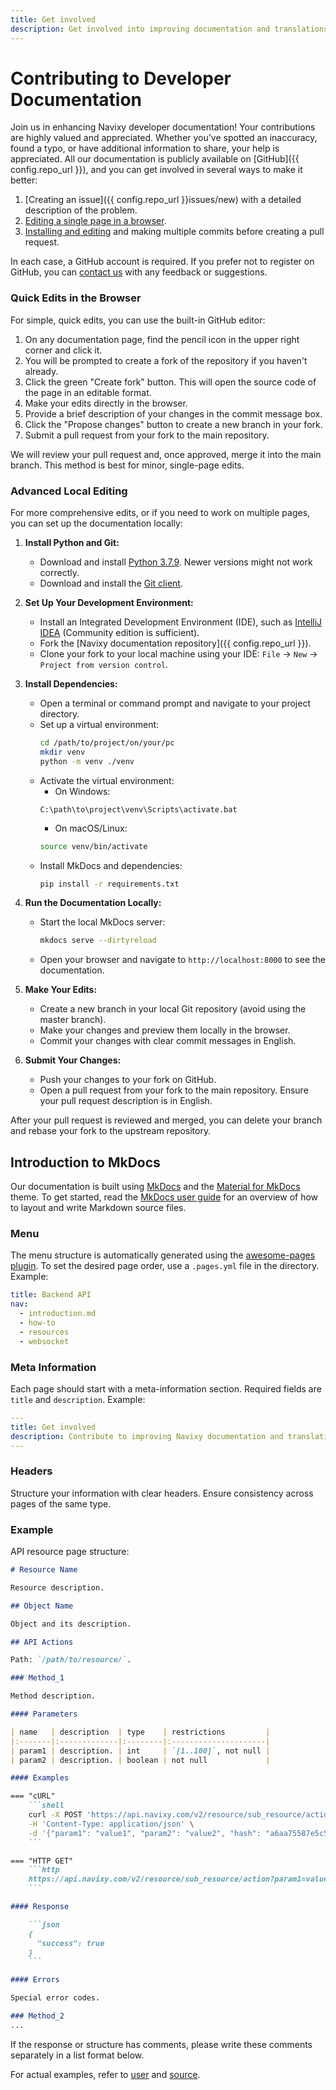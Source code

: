 ```yaml
---
title: Get involved
description: Get involved into improving documentation and translations of the Navixy Platform
---
```

# Contributing to Developer Documentation

Join us in enhancing Navixy developer documentation! Your contributions are highly valued and appreciated. Whether you’ve spotted an inaccuracy, found a typo, or have additional information to share, your help is appreciated. All our documentation is publicly available on [GitHub]({{ config.repo_url }}), and you can get involved in several ways to make it better:

1. [Creating an issue]({{ config.repo_url }}issues/new) with a detailed description of the problem.
2. [Editing a single page in a browser](#quick-edits-in-the-browser).
3. [Installing and editing](#advanced-local-editing) and making multiple commits before creating a pull request.

In each case, a GitHub account is required. If you prefer not to register on GitHub, you can [contact us](../contacts.md) with any feedback or suggestions.

### Quick Edits in the Browser

For simple, quick edits, you can use the built-in GitHub editor:

1. On any documentation page, find the pencil icon in the upper right corner and click it.
2. You will be prompted to create a fork of the repository if you haven't already.
3. Click the green "Create fork" button. This will open the source code of the page in an editable format.
4. Make your edits directly in the browser.
5. Provide a brief description of your changes in the commit message box.
6. Click the "Propose changes" button to create a new branch in your fork.
7. Submit a pull request from your fork to the main repository. 

We will review your pull request and, once approved, merge it into the main branch. This method is best for minor, single-page edits.

### Advanced Local Editing

For more comprehensive edits, or if you need to work on multiple pages, you can set up the documentation locally:

1. **Install Python and Git:**
    - Download and install [Python 3.7.9](https://www.python.org/downloads/release/python-379/). Newer versions might not work correctly.
    - Download and install the [Git client](https://git-scm.com/downloads).

2. **Set Up Your Development Environment:**
    - Install an Integrated Development Environment (IDE), such as [IntelliJ IDEA](https://www.jetbrains.com/idea/) (Community edition is sufficient).
    - Fork the [Navixy documentation repository]({{ config.repo_url }}).
    - Clone your fork to your local machine using your IDE: `File` -> `New` -> `Project from version control`.

3. **Install Dependencies:**
    - Open a terminal or command prompt and navigate to your project directory.
    - Set up a virtual environment:
      ```sh
      cd /path/to/project/on/your/pc
      mkdir venv
      python -m venv ./venv
      ```
    - Activate the virtual environment:
        - On Windows:
        ```
        C:\path\to\project\venv\Scripts\activate.bat
        ```
        - On macOS/Linux:
        ```sh
        source venv/bin/activate
        ```
    - Install MkDocs and dependencies:
      ```sh
      pip install -r requirements.txt
      ```

4. **Run the Documentation Locally:**
    - Start the local MkDocs server:
      ```sh
      mkdocs serve --dirtyreload
      ```
    - Open your browser and navigate to `http://localhost:8000` to see the documentation.

5. **Make Your Edits:**
    - Create a new branch in your local Git repository (avoid using the master branch).
    - Make your changes and preview them locally in the browser.
    - Commit your changes with clear commit messages in English.

6. **Submit Your Changes:**
    - Push your changes to your fork on GitHub.
    - Open a pull request from your fork to the main repository. Ensure your pull request description is in English.

After your pull request is reviewed and merged, you can delete your branch and rebase your fork to the upstream repository.

## Introduction to MkDocs

Our documentation is built using [MkDocs](https://mkdocs.org) and the [Material for MkDocs](https://squidfunk.github.io/mkdocs-material) theme. To get started, read the [MkDocs user guide](https://mkdocs.org/user-guide/writing-your-docs) for an overview of how to layout and write Markdown source files.

### Menu

The menu structure is automatically generated using the [awesome-pages plugin](https://github.com/lukasgeiter/mkdocs-awesome-pages-plugin). To set the desired page order, use a `.pages.yml` file in the directory. Example:

```yaml
title: Backend API
nav:
  - introduction.md
  - how-to
  - resources
  - websocket
```

### Meta Information

Each page should start with a meta-information section. Required fields are `title` and `description`. Example:

```yaml
---
title: Get involved
description: Contribute to improving Navixy documentation and translations.
---
```

### Headers

Structure your information with clear headers. Ensure consistency across pages of the same type.

### Example

API resource page structure:

```markdown
# Resource Name

Resource description.

## Object Name

Object and its description.

## API Actions

Path: `/path/to/resource/`.

### Method_1

Method description.

#### Parameters

| name   | description  | type    | restrictions         |
|:-------|:-------------|:--------|:---------------------|
| param1 | description. | int     | `[1..100]`, not null |
| param2 | description. | boolean | not null             |

#### Examples

=== "cURL"
    ```shell
    curl -X POST 'https://api.navixy.com/v2/resource/sub_resource/action' \
    -H 'Content-Type: application/json' \
    -d '{"param1": "value1", "param2": "value2", "hash": "a6aa75587e5c59c32d347da438505fc3"}'
    ```

=== "HTTP GET"
    ```http
    https://api.navixy.com/v2/resource/sub_resource/action?param1=value1&param2&hash=a6aa75587e5c59c32d347da438505fc3
    ```

#### Response

    ```json
    {
      "success": true
    }
    ```

#### Errors

Special error codes.

### Method_2
...


```


If the response or structure has comments, please write these comments separately in a list format below.

For actual examples, refer to [user](../../user-api/backend-api/resources/commons/user/index.md) and [source](https://raw.githubusercontent.com/SquareGPS/navixy-api/refs/heads/master/docs/user-api/backend-api/resources/commons/user/index.md).

